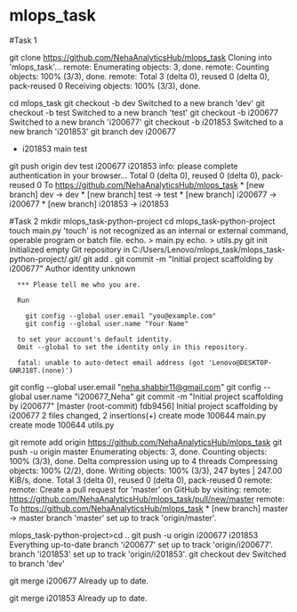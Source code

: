 # mlops_task

#Task 1

git clone https://github.com/NehaAnalyticsHub/mlops_task
    Cloning into 'mlops_task'...
    remote: Enumerating objects: 3, done.
    remote: Counting objects: 100% (3/3), done.
    remote: Total 3 (delta 0), reused 0 (delta 0), pack-reused 0
    Receiving objects: 100% (3/3), done.

cd mlops_task
git checkout -b dev
    Switched to a new branch 'dev'
git checkout -b test
    Switched to a new branch 'test'
git checkout -b i200677
    Switched to a new branch 'i200677'
git checkout -b i201853
    Switched to a new branch 'i201853'
git branch
  dev
  i200677
* i201853
  main
  test

git push origin dev test i200677 i201853
    info: please complete authentication in your browser...
    Total 0 (delta 0), reused 0 (delta 0), pack-reused 0
    To https://github.com/NehaAnalyticsHub/mlops_task
     * [new branch]      dev -> dev
     * [new branch]      test -> test
     * [new branch]      i200677 -> i200677
     * [new branch]      i201853 -> i201853



#Task 2
mkdir mlops_task-python-project
cd mlops_task-python-project
touch main.py
    'touch' is not recognized as an internal or external command,
    operable program or batch file.
echo. > main.py
echo. > utils.py
git init
    Initialized empty Git repository in C:/Users/Lenovo/mlops_task/mlops_task-python-project/.git/
git add .
git commit -m "Initial project scaffolding by i200677"
      Author identity unknown
      
      *** Please tell me who you are.
      
      Run
      
        git config --global user.email "you@example.com"
        git config --global user.name "Your Name"
      
      to set your account's default identity.
      Omit --global to set the identity only in this repository.

      fatal: unable to auto-detect email address (got 'Lenovo@DESKTOP-GNRJ18T.(none)')

git config --global user.email "neha.shabbir11@gmail.com"
git config --global user.name "i200677_Neha"
git commit -m "Initial project scaffolding by i200677"
      [master (root-commit) fdb9456] Initial project scaffolding by i200677
       2 files changed, 2 insertions(+)
       create mode 100644 main.py
       create mode 100644 utils.py

git remote add origin https://github.com/NehaAnalyticsHub/mlops_task
git push -u origin master
      Enumerating objects: 3, done.
      Counting objects: 100% (3/3), done.
      Delta compression using up to 4 threads
      Compressing objects: 100% (2/2), done.
      Writing objects: 100% (3/3), 247 bytes | 247.00 KiB/s, done.
      Total 3 (delta 0), reused 0 (delta 0), pack-reused 0
      remote:
      remote: Create a pull request for 'master' on GitHub by visiting:
      remote:      https://github.com/NehaAnalyticsHub/mlops_task/pull/new/master
      remote:
      To https://github.com/NehaAnalyticsHub/mlops_task
       * [new branch]      master -> master
      branch 'master' set up to track 'origin/master'.

mlops_task-python-project>cd ..
git push -u origin i200677 i201853
      Everything up-to-date
      branch 'i200677' set up to track 'origin/i200677'.
      branch 'i201853' set up to track 'origin/i201853'.
git checkout dev
      Switched to branch 'dev'

git merge i200677
      Already up to date.

git merge i201853
      Already up to date.


  
